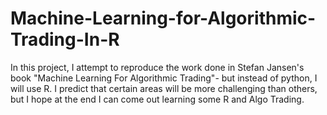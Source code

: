# Machine-Learning-for-Algorithmic-Trading-In-R
In this project, I attempt to reproduce the work done in Stefan Jansen's book "Machine Learning For Algorithmic Trading"- but instead of python, I will use R. I predict that certain areas will be more challenging than others, but I hope at the end I can come out learning some R and Algo Trading.
